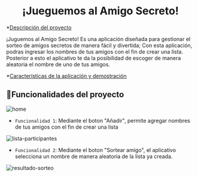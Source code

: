 <h1 align="center"> ¡Jueguemos al Amigo Secreto! </h1>

*[Descripción del proyecto](#descripción-del-proyecto)

¡Juguemos al Amigo Secreto! Es una aplicación diseñada para gestionar el sorteo de amigos secretos de manera fácil y divertida; Con esta aplicación, podras ingresar los nombres de tus amigos con el fin de crear una lista. Posterior a esto el aplicativo te da la posibilidad de escoger de manera aleatoria el nombre de uno de tus amigos.

*[Características de la aplicación y demostración](#Características-de-la-aplicación-y-demostración)

## :hammer:Funcionalidades del proyecto

![home](https://github.com/user-attachments/assets/272cdf68-74bb-4340-9f05-ab3b074409cf)

- `Funcionalidad 1`: Mediante el boton "Añadir", permite agregar nombres de tus amigos con el fin de crear una lista

![lista-participantes](https://github.com/user-attachments/assets/0c42f7bc-c8c4-498c-9190-f77e15ad0c29)

- `Funcionalidad 2`: Mediante el boton "Sortear amigo", el aplicativo selecciona un nombre de manera aleatoria de la lista ya creada.

![resultado-sorteo](https://github.com/user-attachments/assets/703009ed-6fb5-4f77-8f2a-2c8755f98664)

